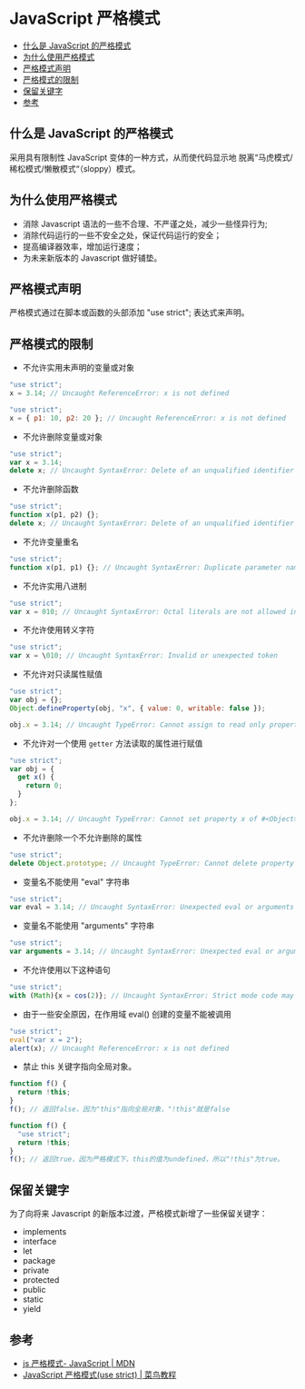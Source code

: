 # JavaScript 严格模式

- [什么是 JavaScript 的严格模式](#什么是-javascript-的严格模式)
- [为什么使用严格模式](#为什么使用严格模式)
- [严格模式声明](#严格模式声明)
- [严格模式的限制](#严格模式的限制)
- [保留关键字](#保留关键字)
- [参考](#参考)

## 什么是 JavaScript 的严格模式

采用具有限制性 JavaScript 变体的一种方式，从而使代码显示地 脱离“马虎模式/稀松模式/懒散模式“（sloppy）模式。

## 为什么使用严格模式

- 消除 Javascript 语法的一些不合理、不严谨之处，减少一些怪异行为;
- 消除代码运行的一些不安全之处，保证代码运行的安全；
- 提高编译器效率，增加运行速度；
- 为未来新版本的 Javascript 做好铺垫。

## 严格模式声明

严格模式通过在脚本或函数的头部添加 "use strict"; 表达式来声明。

## 严格模式的限制

- 不允许实用未声明的变量或对象

```js
"use strict";
x = 3.14; // Uncaught ReferenceError: x is not defined
```

```js
"use strict";
x = { p1: 10, p2: 20 }; // Uncaught ReferenceError: x is not defined
```

- 不允许删除变量或对象

```js
"use strict";
var x = 3.14;
delete x; // Uncaught SyntaxError: Delete of an unqualified identifier in strict mode.
```

- 不允许删除函数

```js
"use strict";
function x(p1, p2) {};
delete x; // Uncaught SyntaxError: Delete of an unqualified identifier in strict mode.
```

- 不允许变量重名

```js
"use strict";
function x(p1, p1) {}; // Uncaught SyntaxError: Duplicate parameter name not allowed in this context
```

- 不允许实用八进制

```js
"use strict";
var x = 010; // Uncaught SyntaxError: Octal literals are not allowed in strict mode.
```

- 不允许使用转义字符

```js
"use strict";
var x = \010; // Uncaught SyntaxError: Invalid or unexpected token
```

- 不允许对只读属性赋值

```js
"use strict";
var obj = {};
Object.defineProperty(obj, "x", { value: 0, writable: false });

obj.x = 3.14; // Uncaught TypeError: Cannot assign to read only property 'x' of object '#<Object>'
```

- 不允许对一个使用 `getter` 方法读取的属性进行赋值

```js
"use strict";
var obj = {
  get x() {
    return 0;
  }
};

obj.x = 3.14; // Uncaught TypeError: Cannot set property x of #<Object> which has only a getter
```

- 不允许删除一个不允许删除的属性

```js
"use strict";
delete Object.prototype; // Uncaught TypeError: Cannot delete property 'prototype' of function Object() { [native code] }
```

- 变量名不能使用 "eval" 字符串

```js
"use strict";
var eval = 3.14; // Uncaught SyntaxError: Unexpected eval or arguments in strict mode
```

- 变量名不能使用 "arguments" 字符串

```js
"use strict";
var arguments = 3.14; // Uncaught SyntaxError: Unexpected eval or arguments in strict mode
```

- 不允许使用以下这种语句

```js
"use strict";
with (Math){x = cos(2)}; // Uncaught SyntaxError: Strict mode code may not include a with statement
```

- 由于一些安全原因，在作用域 eval() 创建的变量不能被调用

```js
"use strict";
eval("var x = 2");
alert(x); // Uncaught ReferenceError: x is not defined
```

- 禁止 this 关键字指向全局对象。

```js
function f() {
  return !this;
}
f(); // 返回false，因为"this"指向全局对象，"!this"就是false
```

```js
function f() {
  "use strict";
  return !this;
}
f(); // 返回true，因为严格模式下，this的值为undefined，所以"!this"为true。
```

## 保留关键字

为了向将来 Javascript 的新版本过渡，严格模式新增了一些保留关键字：

- implements
- interface
- let
- package
- private
- protected
- public
- static
- yield

## 参考

- [js 严格模式- JavaScript | MDN](https://developer.mozilla.org/zh-CN/docs/Web/JavaScript/Reference/Strict_mode)
- [JavaScript 严格模式(use strict) | 菜鸟教程](https://www.runoob.com/js/js-strict.html)
